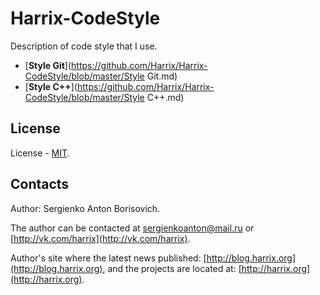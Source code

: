 Harrix-CodeStyle
================

Description of code style that I use.

 - [**Style Git**](https://github.com/Harrix/Harrix-CodeStyle/blob/master/Style Git.md)
 - [**Style C++**](https://github.com/Harrix/Harrix-CodeStyle/blob/master/Style C++.md)
 
License
-------
 
License - [MIT](https://github.com/Harrix/Harrix-CodeStyle/blob/master/LICENSE).
 
Contacts
--------

Author: Sergienko Anton Borisovich.

The author can be contacted at [sergienkoanton@mail.ru](mailto:sergienkoanton@mail.ru) or  [http://vk.com/harrix](http://vk.com/harrix).

Author's site where the latest news published: [http://blog.harrix.org](http://blog.harrix.org), and the projects are located at: [http://harrix.org](http://harrix.org).